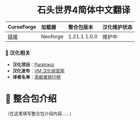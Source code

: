 <div align="center"> 
   <h1>石头世界4简体中文翻译</h1>
</div>

| CurseForge     | 加载器   | 整合包版本   | 汉化维护状态 |
| :------------- | :------- | :----------- | :----------- |
| [链接](原链接) | Neoforge | 1.21.1 1.0.0 | 维护中       |

### 📌 汉化相关

- **汉化项目**：[Paratranz](https://paratranz.cn/projects/16650)
- **汉化发布**：[VM 汉化组官网](https://vmct-cn.top/modpacks/sb4)
- **译者名单**：[贡献者排行榜](https://paratranz.cn/projects/16650/leaderboard)

# 📖 整合包介绍

（在这里填写整合包介绍内容……）
